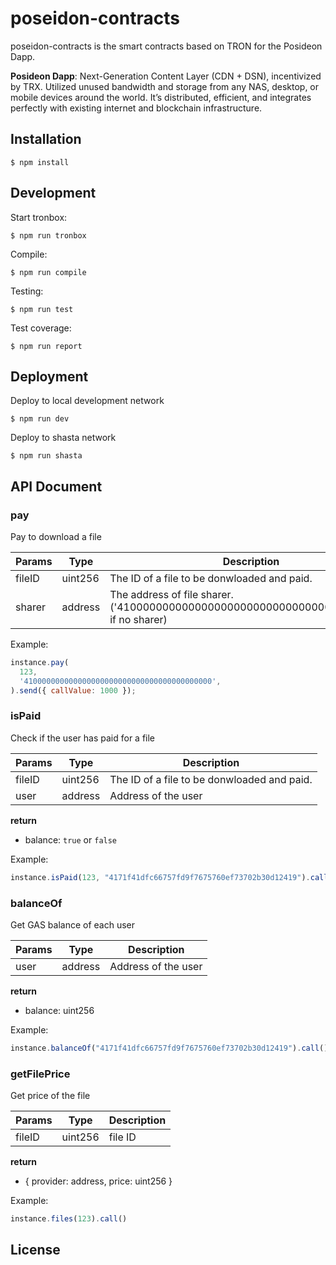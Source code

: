 # poseidon-contracts

poseidon-contracts is the smart contracts based on TRON for the Posideon Dapp.

**Posideon Dapp**: Next-Generation Content Layer (CDN + DSN), incentivized by TRX. Utilized unused bandwidth and storage from any NAS, desktop, or mobile devices around the world. It’s distributed, efficient, and integrates perfectly with existing internet and blockchain infrastructure.

## Installation

```
$ npm install
```

## Development

Start tronbox:

```
$ npm run tronbox
```

Compile:

```
$ npm run compile
```

Testing:

```
$ npm run test
```

Test coverage:

```
$ npm run report
```

## Deployment

Deploy to local development network

```
$ npm run dev
```

Deploy to shasta network

```
$ npm run shasta
```


## API Document

### pay

Pay to download a file

Params | Type | Description
--- | --- | ---
fileID | uint256 | The ID of a file to be donwloaded and paid.
sharer | address | The address of file sharer. ('410000000000000000000000000000000000000000' if no sharer)

Example:

```js
instance.pay(
  123,
  '410000000000000000000000000000000000000000',
).send({ callValue: 1000 });
```

### isPaid

Check if the user has paid for a file

Params | Type | Description
--- | --- | ---
fileID | uint256 | The ID of a file to be donwloaded and paid.
user | address | Address of the user

**return**

- balance: `true` or `false`

Example:

```js
instance.isPaid(123, "4171f41dfc66757fd9f7675760ef73702b30d12419").call()
```

### balanceOf

Get GAS balance of each user

Params | Type | Description
--- | --- | ---
user | address | Address of the user

**return**

- balance: uint256

Example:

```js
instance.balanceOf("4171f41dfc66757fd9f7675760ef73702b30d12419").call()
```

### getFilePrice

Get price of the file

Params | Type | Description
--- | --- | ---
fileID | uint256 | file ID

**return**

- { provider: address, price: uint256 }

Example:

```js
instance.files(123).call()
```

## License
